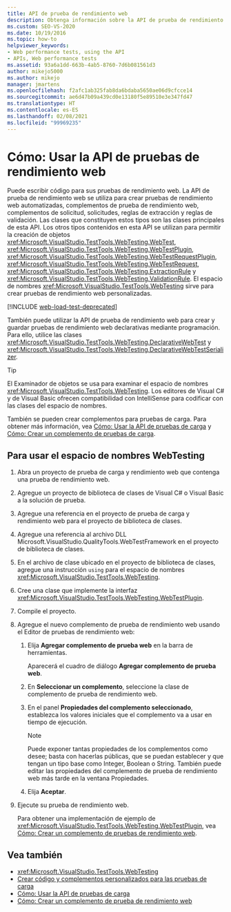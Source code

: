 ```yaml
---
title: API de prueba de rendimiento web
description: Obtenga información sobre la API de prueba de rendimiento web, que admite pruebas de rendimiento web codificadas, complementos de prueba, complementos de solicitud, solicitudes y reglas de extracción y de validación.
ms.custom: SEO-VS-2020
ms.date: 10/19/2016
ms.topic: how-to
helpviewer_keywords:
- Web performance tests, using the API
- APIs, Web performance tests
ms.assetid: 93a6a1dd-663b-4ab5-8760-7d6b081561d3
author: mikejo5000
ms.author: mikejo
manager: jmartens
ms.openlocfilehash: f2afc1ab325fab8da6bdaba5650ae06d9cfcce14
ms.sourcegitcommit: ae6d47b09a439cd0e13180f5e89510e3e347fd47
ms.translationtype: HT
ms.contentlocale: es-ES
ms.lasthandoff: 02/08/2021
ms.locfileid: "99969235"
---
```

# <a name="how-to-use-the-web-performance-test-api"></a>Cómo: Usar la API de pruebas de rendimiento web

Puede escribir código para sus pruebas de rendimiento web. La API de prueba de rendimiento web se utiliza para crear pruebas de rendimiento web automatizadas, complementos de prueba de rendimiento web, complementos de solicitud, solicitudes, reglas de extracción y reglas de validación. Las clases que constituyen estos tipos son las clases principales de esta API. Los otros tipos contenidos en esta API se utilizan para permitir la creación de objetos <xref:Microsoft.VisualStudio.TestTools.WebTesting.WebTest>, <xref:Microsoft.VisualStudio.TestTools.WebTesting.WebTestPlugin>, <xref:Microsoft.VisualStudio.TestTools.WebTesting.WebTestRequestPlugin>, <xref:Microsoft.VisualStudio.TestTools.WebTesting.WebTestRequest>, <xref:Microsoft.VisualStudio.TestTools.WebTesting.ExtractionRule> y <xref:Microsoft.VisualStudio.TestTools.WebTesting.ValidationRule>. El espacio de nombres <xref:Microsoft.VisualStudio.TestTools.WebTesting> sirve para crear pruebas de rendimiento web personalizadas.

[!INCLUDE [web-load-test-deprecated](includes/web-load-test-deprecated.md)]

También puede utilizar la API de prueba de rendimiento web para crear y guardar pruebas de rendimiento web declarativas mediante programación. Para ello, utilice las clases <xref:Microsoft.VisualStudio.TestTools.WebTesting.DeclarativeWebTest> y <xref:Microsoft.VisualStudio.TestTools.WebTesting.DeclarativeWebTestSerializer>.

> [!TIP]
> El Examinador de objetos se usa para examinar el espacio de nombres <xref:Microsoft.VisualStudio.TestTools.WebTesting>. Los editores de Visual C# y de Visual Basic ofrecen compatibilidad con IntelliSense para codificar con las clases del espacio de nombres.

También se pueden crear complementos para pruebas de carga. Para obtener más información, vea [Cómo: Usar la API de pruebas de carga](../test/how-to-use-the-load-test-api.md) y [Cómo: Crear un complemento de pruebas de carga](../test/how-to-create-a-load-test-plug-in.md).

## <a name="to-use-the-webtesting-namespace"></a>Para usar el espacio de nombres WebTesting

1. Abra un proyecto de prueba de carga y rendimiento web que contenga una prueba de rendimiento web.

2. Agregue un proyecto de biblioteca de clases de Visual C# o Visual Basic a la solución de prueba.

3. Agregue una referencia en el proyecto de prueba de carga y rendimiento web para el proyecto de biblioteca de clases.

4. Agregue una referencia al archivo DLL Microsoft.VisualStudio.QualityTools.WebTestFramework en el proyecto de biblioteca de clases.

5. En el archivo de clase ubicado en el proyecto de biblioteca de clases, agregue una instrucción `using` para el espacio de nombres <xref:Microsoft.VisualStudio.TestTools.WebTesting>.

6. Cree una clase que implemente la interfaz <xref:Microsoft.VisualStudio.TestTools.WebTesting.WebTestPlugin>.

7. Compile el proyecto.

8. Agregue el nuevo complemento de prueba de rendimiento web usando el Editor de pruebas de rendimiento web:

    1. Elija **Agregar complemento de prueba web** en la barra de herramientas.

         Aparecerá el cuadro de diálogo **Agregar complemento de prueba web**.

    2. En **Seleccionar un complemento**, seleccione la clase de complemento de prueba de rendimiento web.

    3. En el panel **Propiedades del complemento seleccionado**, establezca los valores iniciales que el complemento va a usar en tiempo de ejecución.

        > [!NOTE]
        > Puede exponer tantas propiedades de los complementos como desee; basta con hacerlas públicas, que se puedan establecer y que tengan un tipo base como Integer, Boolean o String. También puede editar las propiedades del complemento de prueba de rendimiento web más tarde en la ventana Propiedades.

    4. Elija **Aceptar**.

9. Ejecute su prueba de rendimiento web.

     Para obtener una implementación de ejemplo de <xref:Microsoft.VisualStudio.TestTools.WebTesting.WebTestPlugin>, vea [Cómo: Crear un complemento de pruebas de rendimiento web](../test/how-to-create-a-web-performance-test-plug-in.md).

## <a name="see-also"></a>Vea también

- <xref:Microsoft.VisualStudio.TestTools.WebTesting>
- [Crear código y complementos personalizados para las pruebas de carga](../test/create-custom-code-and-plug-ins-for-load-tests.md)
- [Cómo: Usar la API de pruebas de carga](../test/how-to-use-the-load-test-api.md)
- [Cómo: Crear un complemento de prueba de rendimiento web](../test/how-to-create-a-web-performance-test-plug-in.md)

